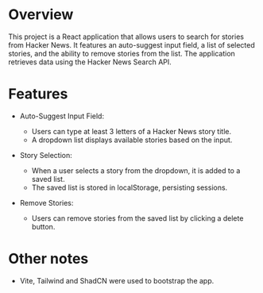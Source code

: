 # Overview

This project is a React application that allows users to search for stories from Hacker News. It features an auto-suggest input field, a list of selected stories, and the ability to remove stories from the list. The application retrieves data using the Hacker News Search API.

# Features

- Auto-Suggest Input Field:

  - Users can type at least 3 letters of a Hacker News story title.
  - A dropdown list displays available stories based on the input.

- Story Selection:

  - When a user selects a story from the dropdown, it is added to a saved list.
  - The saved list is stored in localStorage, persisting sessions.

- Remove Stories:
  - Users can remove stories from the saved list by clicking a delete button.

# Other notes

- Vite, Tailwind and ShadCN were used to bootstrap the app.
